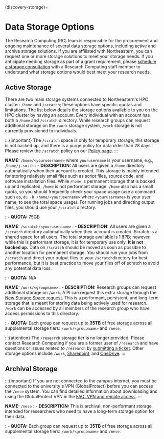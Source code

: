 (discovery-storage)=

# Data Storage Options

The Research Computing (RC) team is responsible for the procurement and ongoing maintenance of several data storage options, including active and archive storage solutions. If you are affiliated with Northeastern, you can request one or more storage solutions to meet your storage needs. If you anticipate needing storage as part of a grant requirement, please [schedule a storage consultation] with a Research Computing staff member to understand what storage options would best meet your research needs.

## Active Storage

There are two main storage systems connected to Northeastern's HPC cluster: `/home` and `/scratch`; these options have specific quotas and limitations. The list below details the storage options available to you on the HPC cluster by having an account. Every individual with an account has both a `/home` and `/scratch` directory. While research groups can request additional storage on the `/work` storage system, `/work` storage is not currently provisioned to individuals.

:::{important}
The `/scratch` space is only for temporary storage; this storage is not backed up, and there is a purge policy for data older than 28 days. Please review the `/scratch` policy on our [Policy page].
:::

**NAME:** `/home/<yourusername>` where `yourusername` is your username, e.g., `/home/j.smith`
: - **DESCRIPTION:** All users are given a `/home` directory automatically when their account is created. This storage is mainly intended for storing relatively small files such as script files, source code, and software installation files. While `/home` is permanent storage that is backed up and replicated, `/home` is not performant storage. `/home` also has a small quota, so you should frequently check your space usage (use a command such as, `du -h /home/<yourusername>` where `<yourusername>` is your user name, to see the total space usage). For running jobs and directing output files, you should use your `/scratch` directory.

: - **QUOTA:** 75GB

**NAME:** `/scratch/<yourusername>`
: - **DESCRIPTION:** All users are given a `/scratch` directory automatically when their account is created. Scratch is a shared space for all users. The total storage available is 1.8PB; however, while this is performant storage, it is for temporary use only. **It is not backed up.** Data on `/scratch` should be moved as soon as possible to another location for permanent storage. You should run your jobs from `/scratch` and direct your output files to your `/scratch`directory for best performance, but it is best practice to move your files off of scratch to avoid any potential data loss.

: - **QUOTA:** N/A

**NAME:** `/work/<groupname>`
: - **DESCRIPTION:** Research groups can request additional storage on `/work`. A PI can request this extra storage through the [New Storage Space request]. This is a performant, persistent, and long-term storage that is meant for storing data being actively used for research. `/work` can be accessed by all members of the research group who have access permissions to this directory.

: - **QUOTA:** Each group can request up to **35TB** of free storage across all supplemental storage tiers: `/work/<groupname>` and `/nese`.

:::{attention}
The `/research` storage tier is no longer provided. Please contact Research Computing if you are a former user of `/research` and have questions or issues related to `/research` by [submitting a ticket]. Other storage options include `/work`, [Sharepoint], and [OneDrive].
:::

##  Archival Storage

:::{important}
If you are not connected to the campus internet, you must be connected to the university's VPN (GlobalProtect) before you can access the `/nese` system. You can find detailed information about downloading and using the GlobalProtect VPN in the [FAQ: VPN and remote access].
:::

**NAME:** `/nese`
: - **DESCRIPTION:** This is archival, non-performant storage intended for researchers who need to have a long-term storage option for their data.

: - **QUOTA:** Each group can request up to **35TB** of free storage across all supplemental storage tiers: `/work/<groupname>` and `/nese`.


[FAQ: VPN and remote access]: https://service.northeastern.edu/tech?id=kb_article_view&sysparm_article=KB0013983>
[New Storage Space request]: https://bit.ly/NURC-NewStorage
[OneDrive]: https://service.northeastern.edu/tech?id=kb_article&sysparm_article=KB0012764
[Policy page]: https://rc.northeastern.edu/policy/
[schedule a storage consultation]: https://rc.northeastern.edu/support/consulting
[Sharepoint]: https://service.northeastern.edu/tech?id=kb_article&sysparm_article=KB0012695
[submitting a ticket]: https://bit.ly/NURC-Assistance

